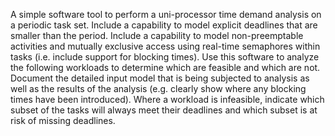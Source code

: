 A simple software tool to perform a uni-processor time demand analysis on a periodic task set. Include a capability to model explicit deadlines that are smaller than the period. Include a capability to model non-preemptable activities and mutually exclusive access using real-time semaphores within tasks (i.e. include support for blocking times). Use this software to analyze the following workloads to determine which are feasible and which are not. Document the detailed input model that is being subjected to analysis as well as the results of the analysis (e.g. clearly show where any blocking times have been introduced). Where a workload is infeasible, indicate which subset of the tasks will always meet their deadlines and which subset is at risk of missing deadlines.